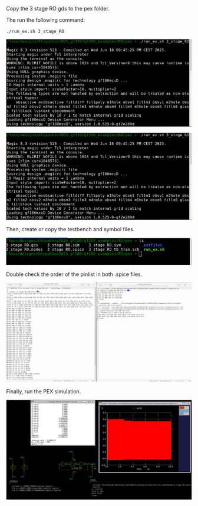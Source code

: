 Copy the 3 stage RO gds to the pex folder. 

The run the following command:
```
./run_ex.sh 3_stage_RO
```
<p align="center">
   <img src="./img/ext1_RO.png" width="600" />
</p> 

<p align="center">
   <img src="./img/ext1_RO.png" width="600" />
</p> 

Then, create or copy the testbench and symbol files.

<p align="center">
   <img src="./img/RO_files_pex.png" width="600" />
</p> 

Double check the order of the pinlist in both .spice files.

<p align="center">
   <img src="./img/pinlist_RO.png" width="600" />
</p> 

Finally, run the PEX simulation.
<p align="center">
   <img src="./img/RO_pex_sim.png" width="600" />
</p> 
